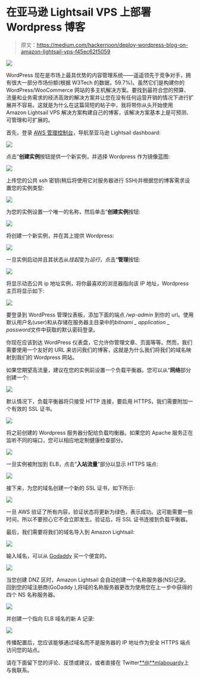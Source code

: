 # 在亚马逊 Lightsail VPS 上部署 Wordpress 博客

> 原文：<https://medium.com/hackernoon/deploy-wordpress-blog-on-amazon-lightsail-vps-f45ec62f5059>

![](img/bdb52c77bb12542318d55041f42a8a1c.png)

WordPress 现在是市场上最具优势的内容管理系统——遥遥领先于竞争对手，拥有很大一部分市场份额(根据 W3Tech 的数据，59.7%)。虽然它们是构建你的 WordPress/WooCommerce 网站的多主机解决方案。要找到最符合您的预算、流量和业务需求的经济高效的解决方案并让您在没有任何运营开销的情况下进行扩展并不容易。这就是为什么在这篇简短的帖子中，我将带你从头开始使用 Amazon Lightsail VPS 解决方案构建自己的博客，该解决方案基本上是可预测、可管理和可扩展的。

首先，登录 [AWS 管理控制台](https://console.aws.amazon.com/console/home)，导航至亚马逊 Lightsail dashboard:

![](img/35058aa2918c865849ac05462ffde7cd.png)

点击“**创建实例**按钮提供一个新实例，并选择 Wordpress 作为镜像蓝图:

![](img/1244f893860774cc08ffe1dcce61dcab.png)

上传您的公共 ssh 密钥(稍后将使用它对服务器进行 SSH)并根据您的博客需求设置您的实例类型:

![](img/c737f55779dffcd05769a23bf6aa9f9e.png)

为您的实例设置一个唯一的名称，然后单击“**创建实例**按钮:

![](img/b2704ba674406b305ad86695d359084f.png)

将创建一个新实例，并在其上提供 Wordpress:

![](img/c1db7c854b383e2a28930bec89182a3d.png)

一旦实例启动并且其状态从*挂起*变为*运行*，点击“**管理**按钮:

![](img/2db0df15786cb544260f9a9b74aebbdc.png)

将显示动态公共 ip 地址实例，将你最喜欢的浏览器指向该 IP 地址，Wordpress 主页将显示如下:

![](img/c15e1ac2e5c941010cc8a2bf93d48012.png)

要登录到 WordPress 管理仪表板，添加下面的端点 */wp-admin* 到你的 url。使用默认用户名(user)和从存储在服务器主目录中的*bitnami _ application _ password*文件中获取的默认密码登录。

你现在应该到达 WordPress 仪表盘，它允许你管理文章、页面等等。然而，我们需要使用一个友好的 URL 来访问我们的博客，这就是为什么我们将我们的域名映射到我们的 Wordpress 网站。

如果您期望高流量，建议在您的实例前设置一个负载平衡器。您可以从“**网络**部分创建一个:

![](img/a44891e9010b9ce8dba2332cc82c5522.png)

默认情况下，负载平衡器将只接受 HTTP 连接，要启用 HTTPS，我们需要附加一个有效的 SSL 证书。

![](img/2812ee9b7aa30fa6d535d6adbe5a33e3.png)

将之前创建的 Wordpress 服务器分配给负载均衡器。如果您的 Apache 服务正在监听不同的端口，您可以相应地定制健康检查部分。

![](img/7cce6325f93fcb1ecdf83a3a9a995aca.png)

一旦实例被附加到 ELB，点击“**入站流量**”部分以显示 HTTPS 端点:

![](img/122ab288f85ff3f2fe2f6d5fe949f750.png)

接下来，为您的域名创建一个新的 SSL 证书，如下所示:

![](img/c0662afe7162ffa7b3a05746ff9b42a6.png)

一旦 AWS 验证了所有内容，验证状态将更新为绿色，表示成功。这可能需要一些时间，所以不要担心它不会立即发生。验证后，将 SSL 证书连接到负载平衡器。

最后，我们需要将我们的域名导入到 Amazon Lightsail:

![](img/2fc3aea175d41519888dd28d40a9efbd.png)

输入域名，可以从 [Godaddy](https://godaddy.com) 买一个便宜的。

![](img/0c3796b96d1da6f6f360835c597fd303.png)

当您创建 DNZ 区时，Amazon Lightsail 会自动创建一个名称服务器(NS)记录。回到您的域注册商(GoDaddy ),将域的名称服务器更改为使用您在上一步中获得的四个 NS 名称服务器。

![](img/0f33e55ac257e1ef496f9f0624551653.png)

并创建一个指向 ELB 域名的新 A 记录:

![](img/09f245eec3edf227c64a58628c8dbb0c.png)

传播配置后，您应该能够通过域名而不是服务器的 IP 地址作为安全 HTTPS 端点访问您的站点。

请在下面留下您的评论、反馈或建议，或者直接在 Twitter[**@**mlabouardy](https://twitter.com/mlabouardy)上与我联系。